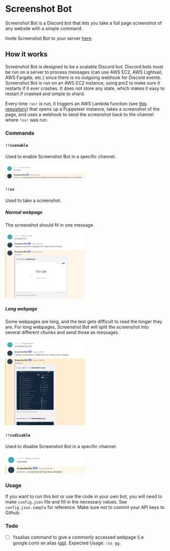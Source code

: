 # Screenshot Bot
Screenshot Bot is a Discord bot that lets you take a full page screenshot of any website with a simple command.

Invite Screenshot Bot to your server [here](https://discord.com/oauth2/authorize?client_id=720935079668613150&scope=bot&permissions=536872960).

## How it works
Screenshot Bot is designed to be a scalable Discord bot. Discord bots must be run on a server to process messages (can use AWS EC2, AWS Lightsail, AWS Fargate, etc.) since there is no outgoing webhook for Discord events. Screenshot Bot is run on an AWS EC2 instance, using pm2 to make sure it restarts if it ever crashes. It does not store any state, which makes it easy to restart if crashed and simple to shard. 

Every time `!ss!` is run, it triggers an AWS Lambda function (see [this repository](https://github.com/StevenVeshkini/chrome-lambda-screenshot)) that opens up a Puppeteer instance, takes a screenshot of the page, and uses a webhook to send the screenshot back to the channel where `!ss!` was run.

### Commands

#### `!!ssenable`
Used to enable Screenshot Bot in a specific channel.

<img src="https://github.com/StevenVeshkini/SSorBS/blob/master/images/ssenable.png" width="50%" height="50%">

#### `!!ss`
Used to take a screenshot.

##### Normal webpage
The screenshot should fit in one message.

<img src="https://github.com/StevenVeshkini/SSorBS/blob/master/images/sssimple.png" width="50%" height="50%">

##### Long webpage
Some webpages are long, and the text gets difficult to read the longer they are. For long webpages, Screenshot Bot will split the screenshot into several different chunks and send those as messages.

<img src="https://github.com/StevenVeshkini/SSorBS/blob/master/images/sscomplicated.png" width="50%" height="50%">

#### `!!ssdisable`
Used to disable Screenshot Bot in a specific channel. 

<img src="https://github.com/StevenVeshkini/SSorBS/blob/master/images/ssdisable.png" width="50%" height="50%">

### Usage
If you want to run this bot or use the code in your own bot, you will need to make `config.json` file and fill in the necessary values. See `config.json.sample` for reference. Make sure not to commit your API keys to Github.

### Todo
- [ ] !!ssalias command to give a commonly accessed webpage (i.e google.com) an alias (gg). Expected Usage: `!ss gg`. 
